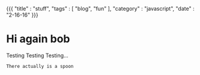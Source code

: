 {{{
  "title" : "stuff",
  "tags"  : [ "blog", "fun" ],
  "category" : "javascript",
  "date" : "2-16-16"
}}}

# Hi again bob

Testing Testing Testing...

<!--more-->

`There actually is a spoon`